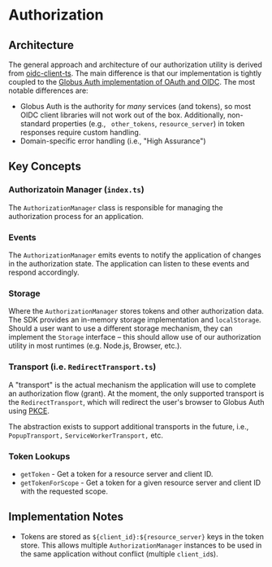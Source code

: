 # Authorization

## Architecture

The general approach and architecture of our authorization utility is derived from [oidc-client-ts](https://github.com/authts/oidc-client-ts). The main difference is that our implementation is tightly coupled to the [Globus Auth implementation of OAuth and OIDC](https://docs.globus.org/api/auth/developer-guide/). The most notable differences are:

- Globus Auth is the authority for _many_ services (and tokens), so most OIDC client libraries will not work out of the box.
  Additionally, non-standard properties (e.g., ` other_tokens`, `resource_server`) in token responses require custom handling.
- Domain-specific error handling (i.e., "High Assurance")

## Key Concepts

### Authorizatoin Manager (`index.ts`)

The `AuthorizationManager` class is responsible for managing the authorization process for an application.

### Events

The `AuthorizationManager` emits events to notify the application of changes in the authorization state. The application can listen to these events and respond accordingly.

### Storage

Where the `AuthorizationManager` stores tokens and other authorization data. The SDK provides an in-memory storage implementation and `localStorage`. Should a user want to use a different storage mechanism, they can implement the `Storage` interface – this should allow use of our authorization utility in most runtimes (e.g. Node.js, Browser, etc.).

### Transport (i.e. `RedirectTransport.ts`)

A "transport" is the actual mechanism the application will use to complete an authorization flow (grant). At the moment,
the only supported transport is the `RedirectTransport`, which will redirect the user's browser to Globus Auth using [PKCE](https://oauth.net/2/pkce/).

The abstraction exists to support additional transports in the future, i.e., `PopupTransport,` `ServiceWorkerTransport,` etc.

### Token Lookups

- `getToken` - Get a token for a resource server and client ID.
- `getTokenForScope` - Get a token for a given resource server and client ID with the requested scope.

## Implementation Notes

- Tokens are stored as `${client_id}:${resource_server}` keys in the token store. This allows multiple `AuthorizationManager` instances to be used in the same application without conflict (multiple `client_id`s).
